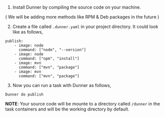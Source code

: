 1. Install Dunner by compiling the source code on your machine. 

( We will be adding more methods like RPM & Deb packages in the future )

2. Create a file called `.dunner.yaml` in your project directory.
It could look like as follows, 

```
publish:
    - image: node
      command: ["node", "--version"]
    - image: node
      command: ["npm", "install"]
    - image: mvn
      command: ["mvn", "package"]
    - image: mvn
      command: ["mvn", "package"]
```

3. Now you can run a task with Dunner as follows,

`Dunner do publish`

**NOTE**: Your source code will be mounte to a directory called `/dunner` in the task containers and will be the working directory by default.